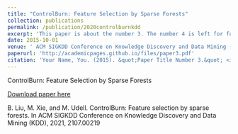 ```yaml
---
title: "ControlBurn: Feature Selection by Sparse Forests"
collection: publications
permalink: /publication/2020controlburnkdd
excerpt: 'This paper is about the number 3. The number 4 is left for future work.'
date: 2015-10-01
venue: ' ACM SIGKDD Conference on Knowledge Discovery and Data Mining (KDD), 2021'
paperurl: 'http://academicpages.github.io/files/paper3.pdf'
citation: 'Your Name, You. (2015). &quot;Paper Title Number 3.&quot; <i>Journal 1</i>. 1(3).'
---
```

ControlBurn: Feature Selection by Sparse Forests

[Download paper here](https://arxiv.org/abs/2107.00219)

B. Liu, M. Xie, and M. Udell. ControlBurn: Feature selection by sparse forests. In ACM SIGKDD Conference on Knowledge Discovery and Data Mining (KDD), 2021, 2107.00219
